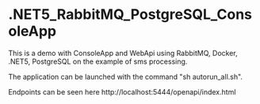 # .NET5_RabbitMQ_PostgreSQL_ConsoleApp
This is a demo with ConsoleApp and WebApi using RabbitMQ, Docker, .NET5, PostgreSQL on the example of sms processing.

The application can be launched with the command "sh autorun_all.sh".

Endpoints can be seen here http://localhost:5444/openapi/index.html
